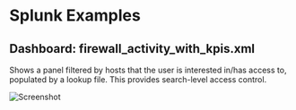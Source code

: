# Splunk Examples

## Dashboard: firewall_activity_with_kpis.xml

Shows a panel filtered by hosts that the user is interested in/has access to, populated by a lookup file.
This provides search-level access control.

![Screenshot](/static/screenshotpng)
